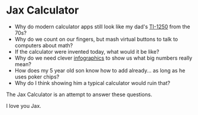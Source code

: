 Jax Calculator
========

- Why do modern calculator apps still look like my dad's [TI-1250](http://mycalcdb.free.fr/main.php?l=0&id=1749) from the 70s?
- Why do we count on our fingers, but mash virtual buttons to talk to computers about math?
- If the calculator were invented today, what would it be like?  
- Why do we need clever [infographics](http://demonocracy.info/infographics/usa/us_debt/us_debt.html) to show us what big numbers really mean?
- How does my 5 year old son know how to add already... as long as he uses poker chips?
- Why do I think showing him a typical calculator would ruin that?

The Jax Calculator is an attempt to answer these questions. 

I love you Jax.
 
